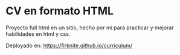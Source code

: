 # CV en formato HTML

Proyecto full html en un sitio, hecho por mi para practicar y mejorar habilidades en html y css.


Deployado en:
https://firknite.github.io/curriculum/

